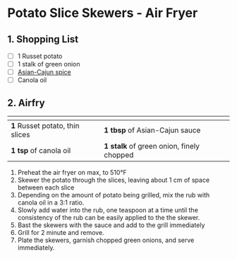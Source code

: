 # Potato Slice Skewers - Air Fryer

## 1. Shopping List
- [ ] 1 Russet potato
- [ ] 1 stalk of green onion
- [ ] [Asian-Cajun spice][1]
- [ ] Canola oil

## 2. Airfry
|<!-- -->|<!-- -->|
|---|---|
| **1** Russet potato, thin slices | **1 tbsp** of Asian-Cajun sauce |
| **1 tsp** of canola oil | **1 stalk** of green onion, finely chopped |

1. Preheat the air fryer on max, to 510°F
2. Skewer the potato through the slices, leaving about 1 cm of space between each slice
3. Depending on the amount of potato being grilled, mix the rub with canola oil in a 3:1 ratio.
4. Slowly add water into the rub, one teaspoon at a time until the consistency of the rub can be easily applied to the the skewer.
5. Bast the skewers with the sauce and add to the grill immediately
6. Grill for 2 minute and remove.
7. Plate the skewers, garnish chopped green onions, and serve immediately. 

[1]: https://github.com/nanotalks/recipes/blob/master/Spices%20and%20Sauces/Asian-Cajun%20Spice.md